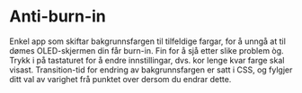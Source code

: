 # Anti-burn-in
Enkel app som skiftar bakgrunnsfargen til tilfeldige fargar, for å unngå at til dømes OLED-skjermen din får burn-in. Fin for å sjå etter slike problem òg. 
Trykk i på tastaturet for å endre innstillingar, dvs. kor lenge kvar farge skal visast.
Transition-tid for endring av bakgrunnsfargen er satt i CSS, og fylgjer ditt val av varighet frå punktet over dersom du endrar dette.
